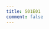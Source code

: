 ```yaml
---
title: S01E01
comment: false
---
```


<NotionVideo block_id="8ef7fee3-be29-4e44-ad52-2743a3555bf1" />